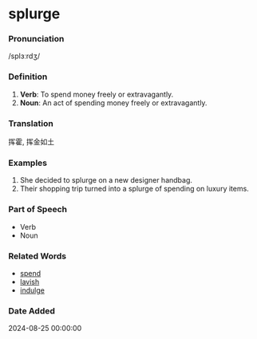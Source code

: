 # splurge
### Pronunciation
/splɜːrdʒ/
### Definition
1. **Verb**: To spend money freely or extravagantly.
2. **Noun**: An act of spending money freely or extravagantly.
### Translation
挥霍, 挥金如土
### Examples
1. She decided to splurge on a new designer handbag.
2. Their shopping trip turned into a splurge of spending on luxury items.
### Part of Speech
- Verb
- Noun
### Related Words
- [spend](spend.md)
- [lavish](lavish.md)
- [indulge](indulge.md)
### Date Added
2024-08-25 00:00:00